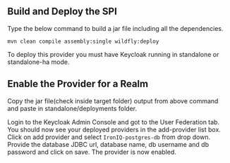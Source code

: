## Build and Deploy the SPI

Type the below command to build a jar file including all the dependencies.

```
mvn clean compile assembly:single wildfly:deploy
```

To deploy this provider you must have <span>Keycloak</span> running in standalone or standalone-ha mode.

## Enable the Provider for a Realm

Copy the jar file(check inside target folder) output from above command and paste in standalone/deployments folder.

Login to the <span>Keycloak</span> Admin Console and got to the User Federation tab. You should now see your deployed providers in the add-provider list box.
Click on add provider and select `IronIQ-postgres-db` from drop down. Provide the database JDBC url, database name, db username and db password and click on save.
The provider is now enabled.
